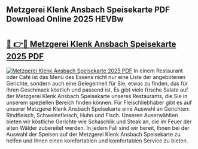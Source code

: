 ## Metzgerei Klenk Ansbach Speisekarte PDF Download Online 2025 HEVBw

# <h2><a href="http://gc84yug.nevu.top/?p=Metzgerei+Klenk+Ansbach+Speisekarte">🔗 👉🔴 Metzgerei Klenk Ansbach Speisekarte 2025 PDF</a></h2>

[![Metzgerei Klenk Ansbach Speisekarte 2025 PDF](https://i.imgur.com/dBaPXMq.png)](http://gc84yug.nevu.top/?p=Metzgerei+Klenk+Ansbach+Speisekarte)
In einem Restaurant oder Café ist das Menü des Essens nicht nur eine Liste der angebotenen Gerichte, sondern auch eine Gelegenheit für Sie, etwas zu finden, das für Ihren Geschmack köstlich und passend ist. Es gibt viele frische Salate auf der Metzgerei Klenk Ansbach Speisekarte unseres Restaurants, die Sie in unserem speziellen Bereich finden können. Für Fleischliebhaber gibt es auf unserer Metzgerei Klenk Ansbach Speisekarte eine Auswahl an Gerichten: Rindfleisch, Schweinefleisch, Huhn und Fisch. Unseren Auserwählten bieten wir köstliche Gerichte wie Schaschlik und Steak an, die im Feuer der alten Wälder zubereitet werden. In jedem Fall sind wir bereit, Ihnen bei der Auswahl der Speisen auf der Metzgerei Klenk Ansbach Speisekarte zu helfen und Ihnen einen komfortablen und komfortablen Service zu bieten.
